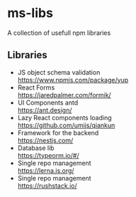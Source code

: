 # ms-libs

A collection of usefull npm libraries

## Libraries

* JS object schema validation <br>
https://www.npmjs.com/package/yup
* React Forms <br>
https://jaredpalmer.com/formik/
* UI Components antd <br>
https://ant.design/
* Lazy React components loading <br>
https://github.com/umijs/qiankun
* Framework for the backend <br>
https://nestjs.com/
* Database lib <br>
https://typeorm.io/#/
* Single repo management <br>
https://lerna.js.org/
* Single repo management <br>
https://rushstack.io/

